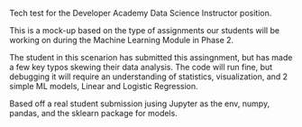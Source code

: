 Tech test for the Developer Academy Data Science Instructor position.

This is a mock-up based on the type of assignments our students will be working on during the Machine Learning Module in Phase 2.

The student in this scenarion has submitted this assingnment, but has made a few key typos skewing their data analysis.
The code will run fine, but debugging it will require an understanding of statistics, visualization, and 2 simple ML models, Linear and Logistic Regression.

Based off a real student submission jusing Jupyter as the env, numpy, pandas, and the sklearn package for models.